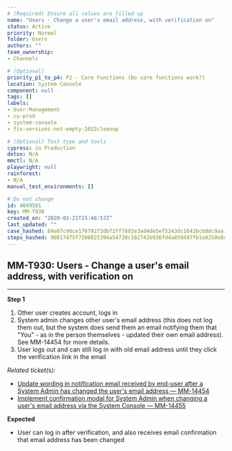 ```yaml
---
# (Required) Ensure all values are filled up
name: "Users - Change a user's email address, with verification on"
status: Active
priority: Normal
folder: Users
authors: ""
team_ownership: 
- Channels

# (Optional)
priority_p1_to_p4: P2 - Core Functions (Do core functions work?)
location: System Console
component: null
tags: []
labels: 
- User-Management
- cy-prod
- system-console
- fix-versions-not-empty-2022cleanup

# (Optional) Test type and tools
cypress: in Production
detox: N/A
mmctl: N/A
playwright: null
rainforest: 
- N/A
manual_test_environments: []

# Do not change
id: 4049501
key: MM-T930
created_on: "2020-01-21T15:48:57Z"
last_updated: ""
case_hashed: 84e8fc98ce17679273dbf2ff7693e3ad4de5ef5243dc1643bcb8dc9aaf474c0b93d57fc1fbc7a000e83b4d8fac8437dc
steps_hashed: 90817475f7208825394a54720c102742b936fd4a059497fb1e8250e8cda1a2c76b038d03a58c43472b1da40e728c16d8
---
```


<!-- (Auto-generated) Based on frontmatter's "key" and "name" -->

## MM-T930: Users - Change a user's email address, with verification on

---

**Step 1**

1. Other user creates account, logs in
2. System admin changes other user's email address (this does not log them out, but the system does send them an email notifying them that "You" - as in the person themselves - updated their own email address). See MM-14454 for more details.
3. User logs out and can still log in with old email address until they click the verification link in the email

_Related ticket(s):_

- [Update wording in notification email received by end-user after a System Admin has changed the user's email address — MM-14454](https://mattermost.atlassian.net/browse/MM-14454)
- [Implement confirmation modal for System Admin when changing a user's email address via the System Console — MM-14455](https://mattermost.atlassian.net/browse/MM-14455)

**Expected**

- User can log in after verification, and also receives email confirmation that email address has been changed
